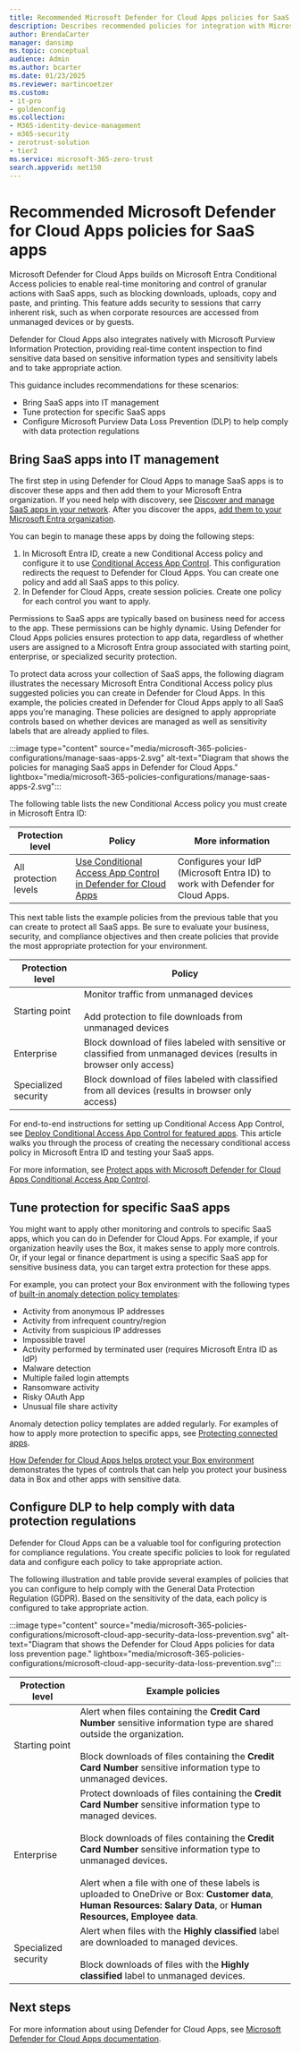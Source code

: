 ```yaml
---
title: Recommended Microsoft Defender for Cloud Apps policies for SaaS apps
description: Describes recommended policies for integration with Microsoft Defender for Cloud Apps.
author: BrendaCarter
manager: dansimp
ms.topic: conceptual
audience: Admin
ms.author: bcarter
ms.date: 01/23/2025
ms.reviewer: martincoetzer
ms.custom:
- it-pro
- goldenconfig
ms.collection:
- M365-identity-device-management
- m365-security
- zerotrust-solution
- tier2
ms.service: microsoft-365-zero-trust
search.appverid: met150
---
```


# Recommended Microsoft Defender for Cloud Apps policies for SaaS apps

Microsoft Defender for Cloud Apps builds on Microsoft Entra Conditional Access policies to enable real-time monitoring and control of granular actions with SaaS apps, such as blocking downloads, uploads, copy and paste, and printing. This feature adds security to sessions that carry inherent risk, such as when corporate resources are accessed from unmanaged devices or by guests.

Defender for Cloud Apps also integrates natively with Microsoft Purview Information Protection, providing real-time content inspection to find sensitive data based on sensitive information types and sensitivity labels and to take appropriate action.

This guidance includes recommendations for these scenarios:

- Bring SaaS apps into IT management
- Tune protection for specific SaaS apps
- Configure Microsoft Purview Data Loss Prevention (DLP) to help comply with data protection regulations

## Bring SaaS apps into IT management

The first step in using Defender for Cloud Apps to manage SaaS apps is to discover these apps and then add them to your Microsoft Entra organization. If you need help with discovery, see [Discover and manage SaaS apps in your network](/cloud-app-security/tutorial-shadow-it). After you discover the apps, [add them to your Microsoft Entra organization](/entra/identity/enterprise-apps/add-application-portal).

You can begin to manage these apps by doing the following steps:

1. In Microsoft Entra ID, create a new Conditional Access policy and configure it to use [Conditional Access App Control](/defender-cloud-apps/proxy-intro-aad). This configuration redirects the request to Defender for Cloud Apps. You can create one policy and add all SaaS apps to this policy.
1. In Defender for Cloud Apps, create session policies. Create one policy for each control you want to apply.

Permissions to SaaS apps are typically based on business need for access to the app. These permissions can be highly dynamic. Using Defender for Cloud Apps policies ensures protection to app data, regardless of whether users are assigned to a Microsoft Entra group associated with starting point, enterprise, or specialized security protection.

To protect data across your collection of SaaS apps, the following diagram illustrates the necessary Microsoft Entra Conditional Access policy plus suggested policies you can create in Defender for Cloud Apps. In this example, the policies created in Defender for Cloud Apps apply to all SaaS apps you're managing. These policies are designed to apply appropriate controls based on whether devices are managed as well as sensitivity labels that are already applied to files.

:::image type="content" source="media/microsoft-365-policies-configurations/manage-saas-apps-2.svg" alt-text="Diagram that shows the policies for managing SaaS apps in Defender for Cloud Apps." lightbox="media/microsoft-365-policies-configurations/manage-saas-apps-2.svg":::

The following table lists the new Conditional Access policy you must create in Microsoft Entra ID:

|Protection level|Policy|More information|
|---|---|---|
|All protection levels|[Use Conditional Access App Control in Defender for Cloud Apps](/cloud-app-security/proxy-deployment-aad#configure-integration-with-azure-ad)|Configures your IdP (Microsoft Entra ID) to work with Defender for Cloud Apps.|

This next table lists the example policies from the previous table that you can create to protect all SaaS apps. Be sure to evaluate your business, security, and compliance objectives and then create policies that provide the most appropriate protection for your environment.

|Protection level|Policy|
|---|---|
|Starting point|Monitor traffic from unmanaged devices <br/><br/> Add protection to file downloads from unmanaged devices|
|Enterprise|Block download of files labeled with sensitive or classified from unmanaged devices (results in browser only access)|
|Specialized security|Block download of files labeled with classified from all devices (results in browser only access)|

For end-to-end instructions for setting up Conditional Access App Control, see [Deploy Conditional Access App Control for featured apps](/cloud-app-security/proxy-deployment-aad). This article walks you through the process of creating the necessary conditional access policy in Microsoft Entra ID and testing your SaaS apps.

For more information, see [Protect apps with Microsoft Defender for Cloud Apps Conditional Access App Control](/cloud-app-security/proxy-intro-aad).

## Tune protection for specific SaaS apps

You might want to apply other monitoring and controls to specific SaaS apps, which you can do in Defender for Cloud Apps. For example, if your organization heavily uses the Box, it makes sense to apply more controls. Or, if your legal or finance department is using a specific SaaS app for sensitive business data, you can target extra protection for these apps.

For example, you can protect your Box environment with the following types of [built-in anomaly detection policy templates](/defender-cloud-apps/anomaly-detection-policy#anomaly-detection-policies):

- Activity from anonymous IP addresses
- Activity from infrequent country/region
- Activity from suspicious IP addresses
- Impossible travel
- Activity performed by terminated user (requires Microsoft Entra ID as IdP)
- Malware detection
- Multiple failed login attempts
- Ransomware activity
- Risky OAuth App
- Unusual file share activity

Anomaly detection policy templates are added regularly. For examples of how to apply more protection to specific apps, see [Protecting connected apps](/cloud-app-security/protect-connected-apps).

[How Defender for Cloud Apps helps protect your Box environment](/cloud-app-security/protect-box) demonstrates the types of controls that can help you protect your business data in Box and other apps with sensitive data.

## Configure DLP to help comply with data protection regulations

Defender for Cloud Apps can be a valuable tool for configuring protection for compliance regulations. You create specific policies to look for regulated data and configure each policy to take appropriate action.

The following illustration and table provide several examples of policies that you can configure to help comply with the General Data Protection Regulation (GDPR). Based on the sensitivity of the data, each policy is configured to take appropriate action.

:::image type="content" source="media/microsoft-365-policies-configurations/microsoft-cloud-app-security-data-loss-prevention.svg" alt-text="Diagram that shows the Defender for Cloud Apps policies for data loss prevention page." lightbox="media/microsoft-365-policies-configurations/microsoft-cloud-app-security-data-loss-prevention.svg":::

|Protection level|Example policies|
|---|---|
|Starting point|Alert when files containing the **Credit Card Number** sensitive information type are shared outside the organization. <br/><br/> Block downloads of files containing the **Credit Card Number** sensitive information type to unmanaged devices.|
|Enterprise|Protect downloads of files containing the **Credit Card Number** sensitive information type to managed devices. <br/><br/> Block downloads of files containing the **Credit Card Number** sensitive information type to unmanaged devices. <br/><br/> Alert when a file with one of these labels is uploaded to OneDrive or Box: **Customer data**, **Human Resources: Salary Data**, or **Human Resources, Employee data**.|
|Specialized security|Alert when files with the **Highly classified** label are downloaded to managed devices. <br/><br/> Block downloads of files with the **Highly classified** label to unmanaged devices.|

## Next steps

For more information about using Defender for Cloud Apps, see [Microsoft Defender for Cloud Apps documentation](/defender-cloud-apps/).
